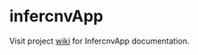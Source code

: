 # infercnvApp
Visit project [wiki](https://github.com/broadinstitute/infercnvApp/wiki) for InfercnvApp documentation.
